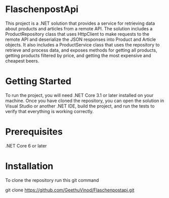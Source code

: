 # FlaschenpostApi
This project is a .NET solution that provides a service for retrieving data about products and articles from a remote API. The solution includes a ProductRepository class that uses HttpClient to make requests to the remote API and deserialize the JSON responses into Product and Article objects. It also includes a ProductService class that uses the repository to retrieve and process data, and exposes methods for getting all products, getting products filtered by price, and getting the most expensive and cheapest beers.

# Getting Started
To run the project, you will need .NET Core 3.1 or later installed on your machine. Once you have cloned the repository, you can open the solution in Visual Studio or another .NET IDE, build the project, and run the tests to verify that everything is working correctly.

# Prerequisites
.NET Core 6 or later

# Installation

To clone the repository run this git command

git clone https://github.com/GeethuVinod/Flaschenpostapi.git


